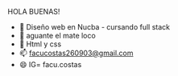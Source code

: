 HOLA BUENAS!

- 🌱 Diseño web en Nucba - cursando full stack
- 👯 aguante el mate loco
- 🤔 Html y css
- 📫 facucostas260903@gmail.com
- 😄 IG= facu.costas


